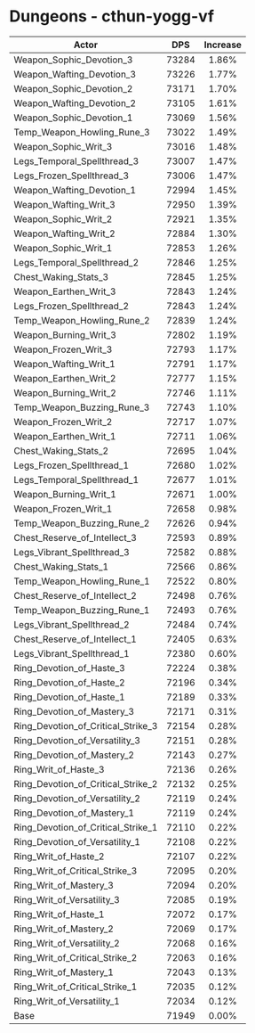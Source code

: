# Dungeons - cthun-yogg-vf
| Actor | DPS | Increase |
|---|:---:|:---:|
|Weapon_Sophic_Devotion_3|73284|1.86%|
|Weapon_Wafting_Devotion_3|73226|1.77%|
|Weapon_Sophic_Devotion_2|73171|1.70%|
|Weapon_Wafting_Devotion_2|73105|1.61%|
|Weapon_Sophic_Devotion_1|73069|1.56%|
|Temp_Weapon_Howling_Rune_3|73022|1.49%|
|Weapon_Sophic_Writ_3|73016|1.48%|
|Legs_Temporal_Spellthread_3|73007|1.47%|
|Legs_Frozen_Spellthread_3|73006|1.47%|
|Weapon_Wafting_Devotion_1|72994|1.45%|
|Weapon_Wafting_Writ_3|72950|1.39%|
|Weapon_Sophic_Writ_2|72921|1.35%|
|Weapon_Wafting_Writ_2|72884|1.30%|
|Weapon_Sophic_Writ_1|72853|1.26%|
|Legs_Temporal_Spellthread_2|72846|1.25%|
|Chest_Waking_Stats_3|72845|1.25%|
|Weapon_Earthen_Writ_3|72843|1.24%|
|Legs_Frozen_Spellthread_2|72843|1.24%|
|Temp_Weapon_Howling_Rune_2|72839|1.24%|
|Weapon_Burning_Writ_3|72802|1.19%|
|Weapon_Frozen_Writ_3|72793|1.17%|
|Weapon_Wafting_Writ_1|72791|1.17%|
|Weapon_Earthen_Writ_2|72777|1.15%|
|Weapon_Burning_Writ_2|72746|1.11%|
|Temp_Weapon_Buzzing_Rune_3|72743|1.10%|
|Weapon_Frozen_Writ_2|72717|1.07%|
|Weapon_Earthen_Writ_1|72711|1.06%|
|Chest_Waking_Stats_2|72695|1.04%|
|Legs_Frozen_Spellthread_1|72680|1.02%|
|Legs_Temporal_Spellthread_1|72677|1.01%|
|Weapon_Burning_Writ_1|72671|1.00%|
|Weapon_Frozen_Writ_1|72658|0.98%|
|Temp_Weapon_Buzzing_Rune_2|72626|0.94%|
|Chest_Reserve_of_Intellect_3|72593|0.89%|
|Legs_Vibrant_Spellthread_3|72582|0.88%|
|Chest_Waking_Stats_1|72566|0.86%|
|Temp_Weapon_Howling_Rune_1|72522|0.80%|
|Chest_Reserve_of_Intellect_2|72498|0.76%|
|Temp_Weapon_Buzzing_Rune_1|72493|0.76%|
|Legs_Vibrant_Spellthread_2|72484|0.74%|
|Chest_Reserve_of_Intellect_1|72405|0.63%|
|Legs_Vibrant_Spellthread_1|72380|0.60%|
|Ring_Devotion_of_Haste_3|72224|0.38%|
|Ring_Devotion_of_Haste_2|72196|0.34%|
|Ring_Devotion_of_Haste_1|72189|0.33%|
|Ring_Devotion_of_Mastery_3|72171|0.31%|
|Ring_Devotion_of_Critical_Strike_3|72154|0.28%|
|Ring_Devotion_of_Versatility_3|72151|0.28%|
|Ring_Devotion_of_Mastery_2|72143|0.27%|
|Ring_Writ_of_Haste_3|72136|0.26%|
|Ring_Devotion_of_Critical_Strike_2|72132|0.25%|
|Ring_Devotion_of_Versatility_2|72119|0.24%|
|Ring_Devotion_of_Mastery_1|72119|0.24%|
|Ring_Devotion_of_Critical_Strike_1|72110|0.22%|
|Ring_Devotion_of_Versatility_1|72108|0.22%|
|Ring_Writ_of_Haste_2|72107|0.22%|
|Ring_Writ_of_Critical_Strike_3|72095|0.20%|
|Ring_Writ_of_Mastery_3|72094|0.20%|
|Ring_Writ_of_Versatility_3|72085|0.19%|
|Ring_Writ_of_Haste_1|72072|0.17%|
|Ring_Writ_of_Mastery_2|72069|0.17%|
|Ring_Writ_of_Versatility_2|72068|0.16%|
|Ring_Writ_of_Critical_Strike_2|72063|0.16%|
|Ring_Writ_of_Mastery_1|72043|0.13%|
|Ring_Writ_of_Critical_Strike_1|72035|0.12%|
|Ring_Writ_of_Versatility_1|72034|0.12%|
|Base|71949|0.00%|
